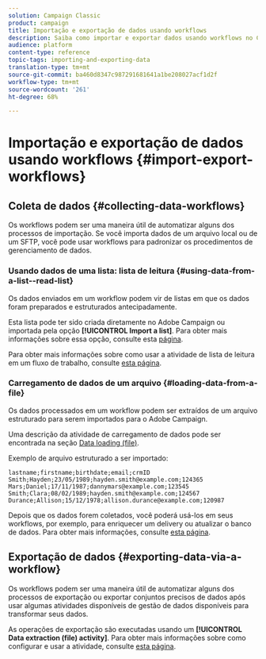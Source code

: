 ```yaml
---
solution: Campaign Classic
product: campaign
title: Importação e exportação de dados usando workflows
description: Saiba como importar e exportar dados usando workflows no Campaign Classic.
audience: platform
content-type: reference
topic-tags: importing-and-exporting-data
translation-type: tm+mt
source-git-commit: ba460d8347c987291681641a1be208027acf1d2f
workflow-type: tm+mt
source-wordcount: '261'
ht-degree: 68%

---
```



# Importação e exportação de dados usando workflows {#import-export-workflows}

## Coleta de dados {#collecting-data-workflows}

Os workflows podem ser uma maneira útil de automatizar alguns dos processos de importação. Se você importa dados de um arquivo local ou de um SFTP, você pode usar workflows para padronizar os procedimentos de gerenciamento de dados.

### Usando dados de uma lista: lista de leitura {#using-data-from-a-list--read-list}

Os dados enviados em um workflow podem vir de listas em que os dados foram preparados e estruturados antecipadamente.

Esta lista pode ter sido criada diretamente no Adobe Campaign ou importada pela opção **[!UICONTROL Import a list]**. Para obter mais informações sobre essa opção, consulte esta [página](../../platform/using/about-generic-imports-exports.md).

Para obter mais informações sobre como usar a atividade de lista de leitura em um fluxo de trabalho, consulte [esta página](../../workflow/using/read-list.md).

### Carregamento de dados de um arquivo {#loading-data-from-a-file}

Os dados processados em um workflow podem ser extraídos de um arquivo estruturado para serem importados para o Adobe Campaign.

Uma descrição da atividade de carregamento de dados pode ser encontrada na seção [Data loading (file)](../../workflow/using/data-loading--file-.md).

Exemplo de arquivo estruturado a ser importado:

```
lastname;firstname;birthdate;email;crmID
Smith;Hayden;23/05/1989;hayden.smith@example.com;124365
Mars;Daniel;17/11/1987;dannymars@example.com;123545
Smith;Clara;08/02/1989;hayden.smith@example.com;124567
Durance;Allison;15/12/1978;allison.durance@example.com;120987
```

Depois que os dados forem coletados, você poderá usá-los em seus workflows, por exemplo, para enriquecer um delivery ou atualizar o banco de dados. Para obter mais informações, consulte [esta página](../../workflow/using/how-to-use-workflow-data.md).

## Exportação de dados {#exporting-data-via-a-workflow}

Os workflows podem ser uma maneira útil de automatizar alguns dos processos de exportação ou exportar conjuntos precisos de dados após usar algumas atividades disponíveis de gestão de dados disponíveis para transformar seus dados.

As operações de exportação são executadas usando um **[!UICONTROL Data extraction (file) activity]**. Para obter mais informações sobre como configurar e usar a atividade, consulte [esta página](../../workflow/using/extraction--file-.md).
